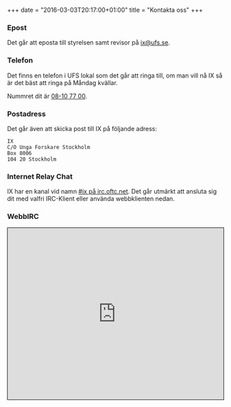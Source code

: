 +++
date = "2016-03-03T20:17:00+01:00"
title = "Kontakta oss"
+++

### Epost
Det går att eposta till styrelsen samt revisor på [ix@ufs.se](mailto:ix@ufs.se).

### Telefon
Det finns en telefon i UFS lokal som det går att ringa till, om man vill nå IX
så är det bäst att ringa på Måndag kvällar.

Nummret dit är [08-10 77 00](tel:+468-10-77-00).

### Postadress
Det går även att skicka post till IX på följande adress:
```
IX
C/O Unga Forskare Stockholm
Box 8006
104 20 Stockholm
```

### Internet Relay Chat
IX har en kanal vid namn [#ix på irc.oftc.net](irc://irc.oftc.net/ix). Det går
utmärkt att ansluta sig dit med valfri IRC-Klient eller använda webbklienten
nedan.

### WebbIRC
<iframe src="https://webchat.oftc.net/?channels=ix" style="border: 1px solid black; width: 100%; height: 400px;"></iframe>
